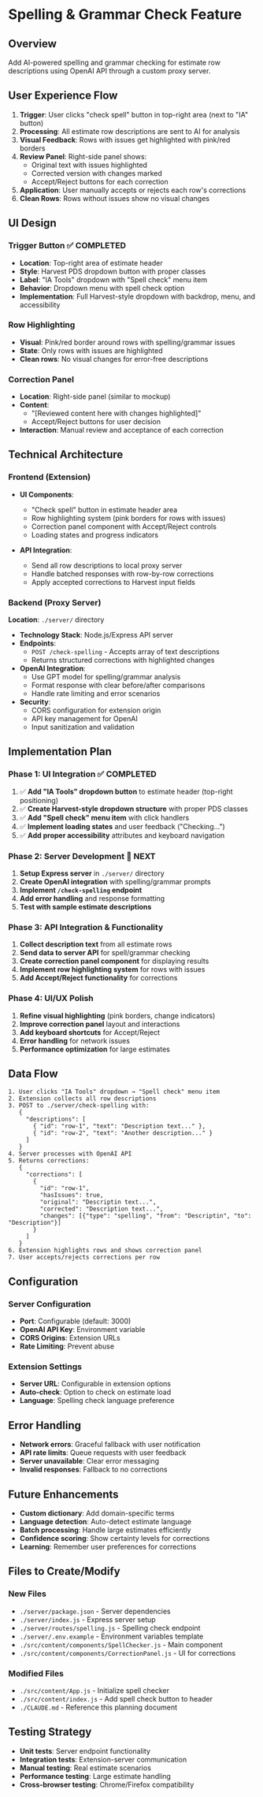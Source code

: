 # Spelling & Grammar Check Feature

## Overview
Add AI-powered spelling and grammar checking for estimate row descriptions using OpenAI API through a custom proxy server.

## User Experience Flow

1. **Trigger**: User clicks "check spell" button in top-right area (next to "IA" button)
2. **Processing**: All estimate row descriptions are sent to AI for analysis
3. **Visual Feedback**: Rows with issues get highlighted with pink/red borders
4. **Review Panel**: Right-side panel shows:
   - Original text with issues highlighted
   - Corrected version with changes marked
   - Accept/Reject buttons for each correction
5. **Application**: User manually accepts or rejects each row's corrections
6. **Clean Rows**: Rows without issues show no visual changes

## UI Design

### Trigger Button ✅ COMPLETED
- **Location**: Top-right area of estimate header
- **Style**: Harvest PDS dropdown button with proper classes
- **Label**: "IA Tools" dropdown with "Spell check" menu item
- **Behavior**: Dropdown menu with spell check option
- **Implementation**: Full Harvest-style dropdown with backdrop, menu, and accessibility

### Row Highlighting
- **Visual**: Pink/red border around rows with spelling/grammar issues
- **State**: Only rows with issues are highlighted
- **Clean rows**: No visual changes for error-free descriptions

### Correction Panel
- **Location**: Right-side panel (similar to mockup)
- **Content**: 
  - "[Reviewed content here with changes highlighted]"
  - Accept/Reject buttons for user decision
- **Interaction**: Manual review and acceptance of each correction

## Technical Architecture

### Frontend (Extension)
- **UI Components**:
  - "Check spell" button in estimate header area
  - Row highlighting system (pink borders for rows with issues)
  - Correction panel component with Accept/Reject controls
  - Loading states and progress indicators

- **API Integration**:
  - Send all row descriptions to local proxy server
  - Handle batched responses with row-by-row corrections
  - Apply accepted corrections to Harvest input fields

### Backend (Proxy Server)
**Location**: `./server/` directory

- **Technology Stack**: Node.js/Express API server
- **Endpoints**:
  - `POST /check-spelling` - Accepts array of text descriptions
  - Returns structured corrections with highlighted changes
- **OpenAI Integration**:
  - Use GPT model for spelling/grammar analysis
  - Format response with clear before/after comparisons
  - Handle rate limiting and error scenarios
- **Security**:
  - CORS configuration for extension origin
  - API key management for OpenAI
  - Input sanitization and validation

## Implementation Plan

### Phase 1: UI Integration ✅ COMPLETED
1. ✅ **Add "IA Tools" dropdown button** to estimate header (top-right positioning)
2. ✅ **Create Harvest-style dropdown structure** with proper PDS classes
3. ✅ **Add "Spell check" menu item** with click handlers
4. ✅ **Implement loading states** and user feedback ("Checking...")
5. ✅ **Add proper accessibility** attributes and keyboard navigation

### Phase 2: Server Development 🔄 NEXT
1. **Setup Express server** in `./server/` directory
2. **Create OpenAI integration** with spelling/grammar prompts
3. **Implement `/check-spelling` endpoint**
4. **Add error handling** and response formatting
5. **Test with sample estimate descriptions**

### Phase 3: API Integration & Functionality
1. **Collect description text** from all estimate rows
2. **Send data to server API** for spell/grammar checking
3. **Create correction panel component** for displaying results
4. **Implement row highlighting system** for rows with issues
5. **Add Accept/Reject functionality** for corrections

### Phase 4: UI/UX Polish
1. **Refine visual highlighting** (pink borders, change indicators)
2. **Improve correction panel** layout and interactions
3. **Add keyboard shortcuts** for Accept/Reject
4. **Error handling** for network issues
5. **Performance optimization** for large estimates

## Data Flow

```
1. User clicks "IA Tools" dropdown → "Spell check" menu item
2. Extension collects all row descriptions
3. POST to ./server/check-spelling with:
   {
     "descriptions": [
       { "id": "row-1", "text": "Description text..." },
       { "id": "row-2", "text": "Another description..." }
     ]
   }
4. Server processes with OpenAI API
5. Returns corrections:
   {
     "corrections": [
       {
         "id": "row-1",
         "hasIssues": true,
         "original": "Descriptin text...",
         "corrected": "Description text...",
         "changes": [{"type": "spelling", "from": "Descriptin", "to": "Description"}]
       }
     ]
   }
6. Extension highlights rows and shows correction panel
7. User accepts/rejects corrections per row
```

## Configuration

### Server Configuration
- **Port**: Configurable (default: 3000)
- **OpenAI API Key**: Environment variable
- **CORS Origins**: Extension URLs
- **Rate Limiting**: Prevent abuse

### Extension Settings
- **Server URL**: Configurable in extension options
- **Auto-check**: Option to check on estimate load
- **Language**: Spelling check language preference

## Error Handling

- **Network errors**: Graceful fallback with user notification
- **API rate limits**: Queue requests with user feedback
- **Server unavailable**: Clear error messaging
- **Invalid responses**: Fallback to no corrections

## Future Enhancements

- **Custom dictionary**: Add domain-specific terms
- **Language detection**: Auto-detect estimate language
- **Batch processing**: Handle large estimates efficiently
- **Confidence scoring**: Show certainty levels for corrections
- **Learning**: Remember user preferences for corrections

## Files to Create/Modify

### New Files
- `./server/package.json` - Server dependencies
- `./server/index.js` - Express server setup
- `./server/routes/spelling.js` - Spelling check endpoint
- `./server/.env.example` - Environment variables template
- `./src/content/components/SpellChecker.js` - Main component
- `./src/content/components/CorrectionPanel.js` - UI for corrections

### Modified Files
- `./src/content/App.js` - Initialize spell checker
- `./src/content/index.js` - Add spell check button to header
- `./CLAUDE.md` - Reference this planning document

## Testing Strategy

- **Unit tests**: Server endpoint functionality
- **Integration tests**: Extension-server communication
- **Manual testing**: Real estimate scenarios
- **Performance testing**: Large estimate handling
- **Cross-browser testing**: Chrome/Firefox compatibility